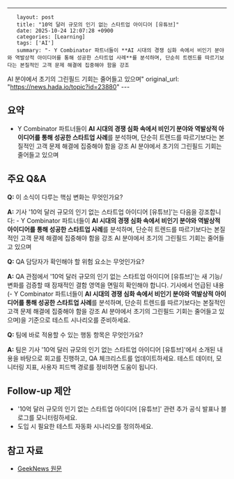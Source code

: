 ---
       layout: post
       title: "10억 달러 규모의 인기 없는 스타트업 아이디어 [유튜브]"
       date: 2025-10-24 12:07:28 +0900
       categories: [Learning]
       tags: ['AI']
       summary: "- Y Combinator 파트너들이 **AI 시대의 경쟁 심화 속에서 비인기 분야와 역발상적 아이디어를 통해 성공한 스타트업 사례**를 분석하며, 단순히 트렌드를 따르기보다는 본질적인 고객 문제 해결에 집중해야 함을 강조
AI 분야에서 초기의 그린필드 기회는 줄어들고 있으며"
       original_url: "https://news.hada.io/topic?id=23880"
       ---

## 요약

- Y Combinator 파트너들이 **AI 시대의 경쟁 심화 속에서 비인기 분야와 역발상적 아이디어를 통해 성공한 스타트업 사례**를 분석하며, 단순히 트렌드를 따르기보다는 본질적인 고객 문제 해결에 집중해야 함을 강조
 AI 분야에서 초기의 그린필드 기회는 줄어들고 있으며

## 주요 Q&A

**Q:** 이 소식이 다루는 핵심 변화는 무엇인가요?

**A:** 기사 '10억 달러 규모의 인기 없는 스타트업 아이디어 [유튜브]'는 다음을 강조합니다: - Y Combinator 파트너들이 **AI 시대의 경쟁 심화 속에서 비인기 분야와 역발상적 아이디어를 통해 성공한 스타트업 사례**를 분석하며, 단순히 트렌드를 따르기보다는 본질적인 고객 문제 해결에 집중해야 함을 강조
 AI 분야에서 초기의 그린필드 기회는 줄어들고 있으며

**Q:** QA 담당자가 확인해야 할 위험 요소는 무엇인가요?

**A:** QA 관점에서 '10억 달러 규모의 인기 없는 스타트업 아이디어 [유튜브]'는 새 기능/변화를 검증할 때 잠재적인 결함 영역을 면밀히 확인해야 합니다. 기사에서 언급된 내용(- Y Combinator 파트너들이 **AI 시대의 경쟁 심화 속에서 비인기 분야와 역발상적 아이디어를 통해 성공한 스타트업 사례**를 분석하며, 단순히 트렌드를 따르기보다는 본질적인 고객 문제 해결에 집중해야 함을 강조
 AI 분야에서 초기의 그린필드 기회는 줄어들고 있으며)을 기준으로 테스트 시나리오를 준비하세요.

**Q:** 팀에 바로 적용할 수 있는 행동 항목은 무엇인가요?

**A:** 팀은 기사 '10억 달러 규모의 인기 없는 스타트업 아이디어 [유튜브]'에서 소개된 내용을 바탕으로 회고를 진행하고, QA 체크리스트를 업데이트하세요. 테스트 데이터, 모니터링 지표, 사용자 피드백 경로를 정비하면 도움이 됩니다.

## Follow-up 제안

- '10억 달러 규모의 인기 없는 스타트업 아이디어 [유튜브]' 관련 추가 공식 발표나 블로그를 모니터링하세요.
- 도입 시 필요한 테스트 자동화 시나리오를 정의하세요.

## 참고 자료

- [GeekNews 원문](https://news.hada.io/topic?id=23880)
